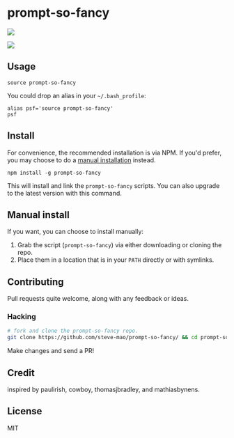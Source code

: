# prompt-so-fancy

![](http://i.imgur.com/EkEtphC.png)

![](http://farm8.staticflickr.com/7142/6754488927_563dd73553_b.jpg)


## Usage

```shell
source prompt-so-fancy
```

You could drop an alias in your `~/.bash_profile`:

```shell
alias psf='source prompt-so-fancy'
psf
```


## Install

For convenience, the recommended installation is via NPM. If you'd prefer, you may choose to do a [manual installation](#manual-install) instead.

```shell
npm install -g prompt-so-fancy
```

This will install and link the `prompt-so-fancy` scripts. You can also upgrade to the latest version with this command.


## Manual install

If you want, you can choose to install manually:

1. Grab the script (`prompt-so-fancy`) via either downloading or cloning the repo.
1. Place them in a location that is in your `PATH` directly or with symlinks.


## Contributing

Pull requests quite welcome, along with any feedback or ideas.

### Hacking

```sh
# fork and clone the prompt-so-fancy repo.
git clone https://github.com/steve-mao/prompt-so-fancy/ && cd prompt-so-fancy
```

Make changes and send a PR!


## Credit

inspired by paulirish, cowboy, thomasjbradley, and mathiasbynens.


## License

MIT
